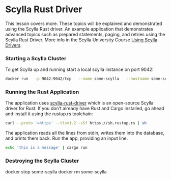 # Scylla Rust Driver 

This lesson covers more. These topics will be explained and demonstrated using the Scylla Rust driver.
An example application that demonstrates advanced topics such as prepared statements, paging, and retries using the Scylla Rust Driver. More info in the Scylla University Course [Using Scylla Drivers](https://university.scylladb.com/courses/using-scylla-drivers/).

### Starting a Scylla Cluster

To get Scylla up and running start a local scylla instance on port 9042:

```bash
docker run   -p 9042:9042/tcp   --name some-scylla   --hostname some-scylla   -d scylladb/scylla:4.5.0    --smp 1 --memory=750M --overprovisioned 1
```

### Running the Rust Application

The application uses [scylla-rust-driver](https://github.com/scylladb/scylla-rust-driver) which is an open-source Scylla driver for Rust.
If you don’t already have Rust and Cargo installed, go ahead and install it using the rustup.rs toolchain:

```bash
curl --proto '=https' --tlsv1.2 -sSf https://sh.rustup.rs | sh
```

The application reads all the lines from stdin, writes them into the database, and prints them back. Run the app, providing an input line.

```bash
echo 'this is a message' | cargo run
```


### Destroying the Scylla Cluster

docker stop some-scylla
docker rm some-scylla
